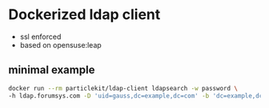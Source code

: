 # Dockerized ldap client
  * ssl enforced
  * based on opensuse:leap

## minimal example
```bash
docker run --rm particlekit/ldap-client ldapsearch -w password \
-h ldap.forumsys.com -D 'uid=gauss,dc=example,dc=com' -b 'dc=example,dc=com'
```
